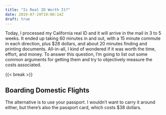```yaml
---
title: "Is Real ID Worth It?"
date: 2019-07-29T19:00:14Z
draft: true
---
```


Today, I processed my California real ID and it will arrive in the mail in 3 to 5 weeks.  It ended up taking 60 minutes in and out, with a 15 minute commute in each direction, plus $28 dollars, and about 20 minutes finding and printing documents.  All-in-all, I kind of wondered if it was worth the time, effort, and money.  To answer this question, I’m going to list out some common arguments for getting them and try to objectively measure the costs associated.

{{< break >}}

## Boarding Domestic Flights

The alternative is to use your passport.  I wouldn’t want to carry it around either, but there’s also the passport card, which costs $38 dollars.